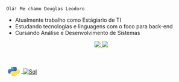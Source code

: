     Olá! Me chamo Douglas Leodoro

- Atualmente trabalho como Estágiario de TI
- Estudando tecnologias e linguagens com o foco para back-end
- Cursando Análise e Desenvolvimento de Sistemas 

<div align="center">
  <a href="https://github.com/NLdouglas">
  <img height="180em" src="https://github-readme-stats.vercel.app/api?username=Nldouglas&show_icons=true&theme=dark&include_all_commits=true&count_private=true"/>
  <img height="180em" src="https://github-readme-stats.vercel.app/api/top-langs/?username=NLdouglas&layout=compact&langs_count=7&theme=dark"/>
</div>

 ## 
  
<div style="display: inline_block"><br>
  <img align="center" alt="Python" height="30" width="40" src="https://raw.githubusercontent.com/devicons/devicon/master/icons/python/python-original.svg">
  <img align="center" alt="Sql" height="30" width="40" src="https://cdn.jsdelivr.net/gh/devicons/devicon/icons/mysql/mysql-original-wordmark.svg" />
</div>
  
